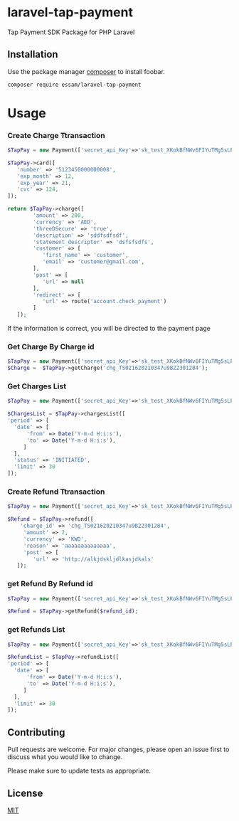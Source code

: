 # laravel-tap-payment
Tap Payment SDK Package for PHP Laravel

## Installation

Use the package manager [composer](https://getcomposer.org/) to install foobar.

```bash
composer require essam/laravel-tap-payment
```

# Usage
### Create Charge Ttransaction
```php
$TapPay = new Payment(['secret_api_Key'=>'sk_test_XKokBfNWv6FIYuTMg5sLPjhJ']);

$TapPay->card([
   'number' => '5123450000000008',
   'exp_month' => 12,
   'exp_year' => 21,
   'cvc' => 124,
]);

return $TapPay->charge([
        'amount' => 200,
        'currency' => 'AED',
        'threeDSecure' => 'true',
        'description' => 'sddfsdfsdf',
        'statement_descriptor' => 'dsfsfsdfs',
        'customer' => [
           'first_name' => 'customer',
           'email' => 'customer@gmail.com',
        ],
        'post' => [
           'url' => null
        ],
        'redirect' => [
           'url' => route('account.check_payment')
        ]
   ]);
```
If the information is correct, you will be directed to the payment page

### Get Charge By Charge id
```php
$TapPay = new Payment(['secret_api_Key'=>'sk_test_XKokBfNWv6FIYuTMg5sLPjhJ']);
$Charge =  $TapPay->getCharge('chg_TS021620210347u9B22301284');
```

### Get Charges List
```php
$TapPay = new Payment(['secret_api_Key'=>'sk_test_XKokBfNWv6FIYuTMg5sLPjhJ']);

$ChargesList = $TapPay->chargesList([
'period' => [
  'date' => [
      'from' => Date('Y-m-d H:i:s'),
      'to' => Date('Y-m-d H:i:s'),
     ]
  ],
  'status' => 'INITIATED',
  'limit' => 30
]);
```

### Create Refund Ttransaction
```php
$TapPay = new Payment(['secret_api_Key'=>'sk_test_XKokBfNWv6FIYuTMg5sLPjhJ']);

$Refund = $TapPay->refund([
    'charge_id' => 'chg_TS021620210347u9B22301284',
     'amount' => 2,
     'currency' => 'KWD',
     'reason' => 'aaaaaaaaaaaaaa',
     'post' => [
        'url' => 'http://alkjdskljdlkasjdkals'
   ]);
```

### get Refund By Refund id
```php
$TapPay = new Payment(['secret_api_Key'=>'sk_test_XKokBfNWv6FIYuTMg5sLPjhJ']);

$Refund = $TapPay->getRefund($refund_id);
```

### get Refunds List
```php
$TapPay = new Payment(['secret_api_Key'=>'sk_test_XKokBfNWv6FIYuTMg5sLPjhJ']);

$RefundList = $TapPay->refundList([
'period' => [
  'date' => [
      'from' => Date('Y-m-d H:i:s'),
      'to' => Date('Y-m-d H:i:s'),
     ]
  ],
  'limit' => 30
]);
```

## Contributing
Pull requests are welcome. For major changes, please open an issue first to discuss what you would like to change.

Please make sure to update tests as appropriate.

## License
[MIT](https://choosealicense.com/licenses/mit/)
